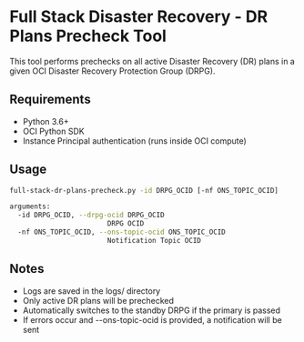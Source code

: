 # Full Stack Disaster Recovery - DR Plans Precheck Tool

This tool performs prechecks on all active Disaster Recovery (DR) plans in a given OCI Disaster Recovery Protection Group (DRPG).

## Requirements

- Python 3.6+
- OCI Python SDK
- Instance Principal authentication (runs inside OCI compute)

## Usage

```bash
full-stack-dr-plans-precheck.py -id DRPG_OCID [-nf ONS_TOPIC_OCID]

arguments:
  -id DRPG_OCID, --drpg-ocid DRPG_OCID
                        DRPG OCID
  -nf ONS_TOPIC_OCID, --ons-topic-ocid ONS_TOPIC_OCID
                        Notification Topic OCID
```

## Notes

- Logs are saved in the logs/ directory
- Only active DR plans will be prechecked
- Automatically switches to the standby DRPG if the primary is passed
- If errors occur and --ons-topic-ocid is provided, a notification will be sent
